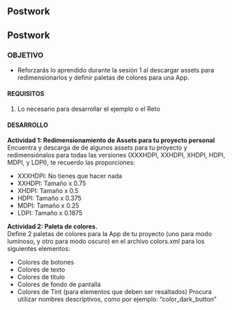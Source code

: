 ## Postwork 

## Postwork

### OBJETIVO 
 - Reforzarás lo aprendido durante la sesión 1 al descargar assets para redimensionarlos y definir paletas de colores para una App.
 
#### REQUISITOS 
1. Lo necesario para desarrollar el ejemplo o el Reto 

#### DESARROLLO
**Actividad 1: Redimensionamiento de Assets para tu proyecto personal**  
Encuentra y descarga de <URL> de algunos assets para tu proyecto y redimensiónalos para todas las versiones (XXXHDPI, XXHDPI, XHDPI, HDPI, MDPI, y LDPI), te recuerdo las proporciones:
- XXXHDPI: No tienes que hacer nada 
- XXHDPI: Tamaño x 0.75
- XHDPI: Tamaño x 0.5
- HDPI: Tamaño x 0.375
- MDPI: Tamaño x 0.25
- LDPI: Tamaño x 0.1875

**Actividad 2: Paleta de colores.**  
Define 2 paletas de colores para la App de tu proyecto (uno para modo luminoso, y otro para modo oscuro) en el archivo colors.xml para los siguientes elementos:
- Colores de botones
- Colores de texto
- Colores de título
- Colores de fondo de pantalla
- Colores de Tint (para elementos que deben ser resaltados)
Procura utilizar nombres descriptivos, como por ejemplo: “color_dark_button”